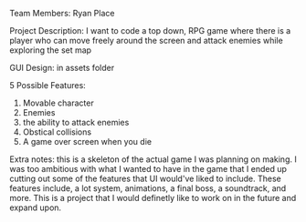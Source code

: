 Team Members: Ryan Place

Project Description: I want to code a top down, RPG game where there is a player who can move freely around the screen and attack enemies
while exploring the set map

GUI Design: in assets folder

5 Possible Features:
1. Movable character
2. Enemies
3. the ability to attack enemies
4. Obstical collisions
5. A game over screen when you die

Extra notes: this is a skeleton of the actual game I was planning on making. I was too ambitious with what I wanted to have in the game that
I ended up cutting out some of the features that UI would've liked to include. These features include, a lot system, animations, a final boss,
a soundtrack, and more. This is a project that I would definetly like to work on in the future and expand upon.
